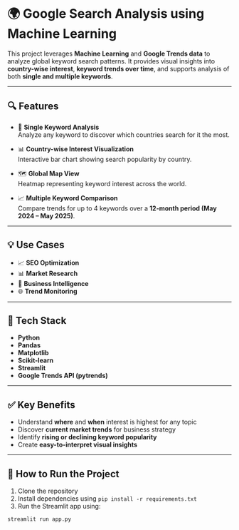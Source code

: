 # 🌍 Google Search Analysis using Machine Learning

This project leverages **Machine Learning** and **Google Trends data** to analyze global keyword search patterns. It provides visual insights into **country-wise interest**, **keyword trends over time**, and supports analysis of both **single and multiple keywords**.

---

## 🔍 Features

- 📌 **Single Keyword Analysis**  
  Analyze any keyword to discover which countries search for it the most.

- 📊 **Country-wise Interest Visualization**  
  Interactive bar chart showing search popularity by country.

- 🗺️ **Global Map View**  
  Heatmap representing keyword interest across the world.

- 📈 **Multiple Keyword Comparison**  
  Compare trends for up to 4 keywords over a **12-month period (May 2024 – May 2025)**.

---

## 💡 Use Cases

- 📈 **SEO Optimization**
- 📊 **Market Research**
- 🧠 **Business Intelligence**
- 🌐 **Trend Monitoring**

---

## 🚀 Tech Stack

- **Python**
- **Pandas**
- **Matplotlib**
- **Scikit-learn**
- **Streamlit**
- **Google Trends API (pytrends)**

---

## ✅ Key Benefits

- Understand **where** and **when** interest is highest for any topic  
- Discover **current market trends** for business strategy  
- Identify **rising or declining keyword popularity**  
- Create **easy-to-interpret visual insights**  

---

## 📎 How to Run the Project

1. Clone the repository  
2. Install dependencies using `pip install -r requirements.txt`  
3. Run the Streamlit app using:

```bash
streamlit run app.py
